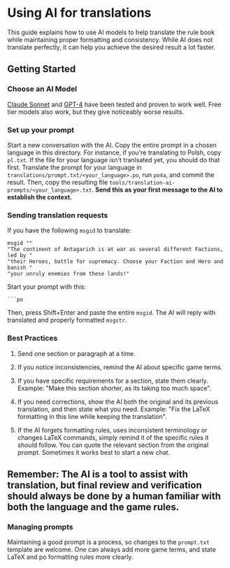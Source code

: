 # Using AI for translations

This guide explains how to use AI models to help translate the rule book while maintaining proper formatting and consistency.
While AI does not translate perfectly, it can help you achieve the desired result a lot faster.

## Getting Started

### **Choose an AI Model**

[Claude Sonnet](https://claude.ai) and [GPT-4](https://openai.com/product/gpt-4) have been tested and proven to work well.
Free tier models also work, but they give noticeably worse results.

### **Set up your prompt**

Start a new conversation with the AI.
Copy the entire prompt in a chosen language in this directory.
For instance, if you're translating to Polsh, copy `pl.txt`.
If the file for your language isn't tranlsated yet, you should do that first.
Translate the prompt for your language in `translations/prompt.txt/<your_language>.po`, run `po4a`, and commit the result.
Then, copy the resulting file `tools/translation-ai-prompts/<your_language>.txt`.
**Send this as your first message to the AI to establish the context.**

### **Sending translation requests**

If you have the following `msgid` to translate:

```po
msgid ""
"The continent of Antagarich is at war as several different Factions, led by "
"their Heroes, battle for supremacy. Choose your Faction and Hero and banish "
"your unruly enemies from these lands!"
```

Start your prompt with this:
~~~
```po
~~~
Then, press Shift+Enter and paste the entire `msgid`.
The AI will reply with translated and properly formatted `msgstr`.

### Best Practices

1. Send one section or paragraph at a time.

2. If you notice inconsistencies, remind the AI about specific game terms.

3. If you have specific requirements for a section, state them clearly.
Example: "Make this section shorter, as its taking too much space".

4. If you need corrections, show the AI both the original and its previous translation, and then state what you need.
Example: "Fix the LaTeX formatting in this line while keeping the translation".

5. If the AI forgets formatting rules, uses inconsistent terminology or changes LaTeX commands, simply remind it of the specific rules it should follow. You can quote the relevant section from the original prompt.
Sometimes it works best to start a new chat.

## Remember: The AI is a tool to assist with translation, but final review and verification should always be done by a human familiar with both the language and the game rules.


### Managing prompts

Maintaining a good prompt is a process, so changes to the `prompt.txt` template are welcome.
One can always add more game terms, and state LaTeX and po formatting rules more clearly.
